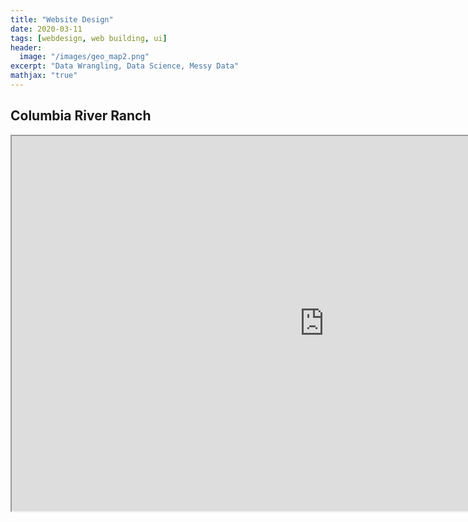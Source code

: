 ```yaml
---
title: "Website Design"
date: 2020-03-11
tags: [webdesign, web building, ui]
header:
  image: "/images/geo_map2.png"
excerpt: "Data Wrangling, Data Science, Messy Data"
mathjax: "true"
---
```


## Columbia River Ranch

<iframe src="https://www.columbiariverranch-inc.com/" width="1000px" height="600px" title="Columbia River Ranch"></iframe>
